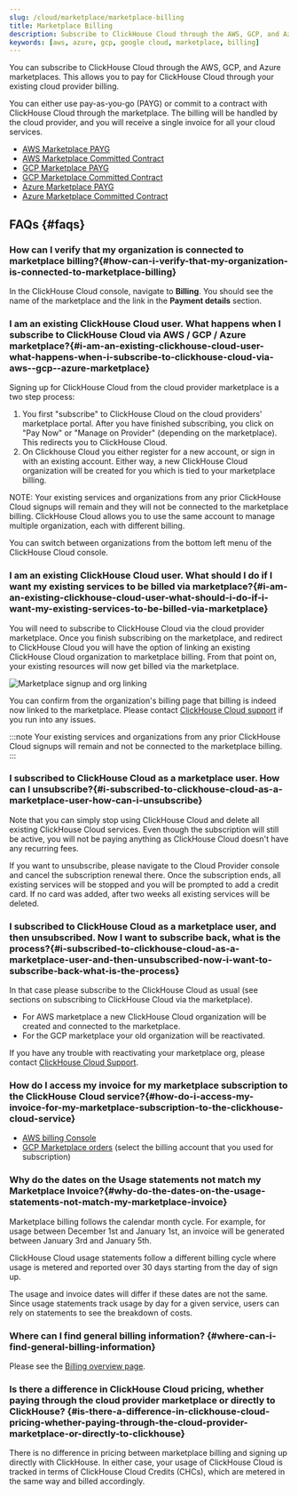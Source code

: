 ```yaml
---
slug: /cloud/marketplace/marketplace-billing
title: Marketplace Billing
description: Subscribe to ClickHouse Cloud through the AWS, GCP, and Azure marketplace.
keywords: [aws, azure, gcp, google cloud, marketplace, billing]
---
```


You can subscribe to ClickHouse Cloud through the AWS, GCP, and Azure marketplaces. This allows you to pay for ClickHouse Cloud through your existing cloud provider billing.

You can either use pay-as-you-go (PAYG) or commit to a contract with ClickHouse Cloud through the marketplace. The billing will be handled by the cloud provider, and you will receive a single invoice for all your cloud services.

- [AWS Marketplace PAYG](/cloud/billing/marketplace/aws-marketplace-payg)
- [AWS Marketplace Committed Contract](/cloud/billing/marketplace/aws-marketplace-committed-contract)
- [GCP Marketplace PAYG](/cloud/billing/marketplace/gcp-marketplace-payg)
- [GCP Marketplace Committed Contract](/cloud/billing/marketplace/gcp-marketplace-committed-contract)
- [Azure Marketplace PAYG](/cloud/billing/marketplace/azure-marketplace-payg)
- [Azure Marketplace Committed Contract](/cloud/billing/marketplace/azure-marketplace-committed-contract)

## FAQs {#faqs}

### How can I verify that my organization is connected to marketplace billing?​ {#how-can-i-verify-that-my-organization-is-connected-to-marketplace-billing}

In the ClickHouse Cloud console, navigate to **Billing**. You should see the name of the marketplace and the link in the **Payment details** section.

### I am an existing ClickHouse Cloud user. What happens when I subscribe to ClickHouse Cloud via AWS / GCP / Azure marketplace?​ {#i-am-an-existing-clickhouse-cloud-user-what-happens-when-i-subscribe-to-clickhouse-cloud-via-aws--gcp--azure-marketplace}

Signing up for ClickHouse Cloud from the cloud provider marketplace is a two step process:
1. You first "subscribe" to ClickHouse Cloud on the cloud providers' marketplace portal.  After you have finished subscribing, you click on "Pay Now" or "Manage on Provider" (depending on the marketplace). This redirects you to ClickHouse Cloud.
2. On Clickhouse Cloud you either register for a new account, or sign in with an existing account.  Either way, a new ClickHouse Cloud organization will be created for you which is tied to your marketplace billing.

NOTE: Your existing services and organizations from any prior ClickHouse Cloud signups will remain and they will not be connected to the marketplace billing.  ClickHouse Cloud allows you to use the same account to manage multiple organization, each with different billing.

You can switch between organizations from the bottom left menu of the ClickHouse Cloud console.

### I am an existing ClickHouse Cloud user. What should I do if I want my existing services to be billed via marketplace?​ {#i-am-an-existing-clickhouse-cloud-user-what-should-i-do-if-i-want-my-existing-services-to-be-billed-via-marketplace}

You will need to subscribe to ClickHouse Cloud via the cloud provider marketplace. Once you finish subscribing on the marketplace, and redirect to ClickHouse Cloud you will have the option of linking an existing ClickHouse Cloud organization to marketplace billing. From that point on, your existing resources will now get billed via the marketplace. 

![Marketplace signup and org linking](https://github.com/user-attachments/assets/a0939007-320b-4b12-9d6d-fd63bce31864)

You can confirm from the organization's billing page that billing is indeed now linked to the marketplace. Please contact [ClickHouse Cloud support](https://clickhouse.com/support/program) if you run into any issues.

:::note
Your existing services and organizations from any prior ClickHouse Cloud signups will remain and not be connected to the marketplace billing.
:::

### I subscribed to ClickHouse Cloud as a marketplace user. How can I unsubscribe?​ {#i-subscribed-to-clickhouse-cloud-as-a-marketplace-user-how-can-i-unsubscribe}

Note that you can simply stop using ClickHouse Cloud and delete all existing ClickHouse Cloud services. Even though the subscription will still be active, you will not be paying anything as ClickHouse Cloud doesn't have any recurring fees.

If you want to unsubscribe, please navigate to the Cloud Provider console and cancel the subscription renewal there. Once the subscription ends, all existing services will be stopped and you will be prompted to add a credit card. If no card was added, after two weeks all existing services will be deleted.

### I subscribed to ClickHouse Cloud as a marketplace user, and then unsubscribed. Now I want to subscribe back, what is the process?​ {#i-subscribed-to-clickhouse-cloud-as-a-marketplace-user-and-then-unsubscribed-now-i-want-to-subscribe-back-what-is-the-process}

In that case please subscribe to the ClickHouse Cloud as usual (see sections on subscribing to ClickHouse Cloud via the marketplace).

- For AWS marketplace a new ClickHouse Cloud organization will be created and connected to the marketplace.
- For the GCP marketplace your old organization will be reactivated.

If you have any trouble with reactivating your marketplace org, please contact [ClickHouse Cloud Support](https://clickhouse.com/support/program).

### How do I access my invoice for my marketplace subscription to the ClickHouse Cloud service?​ {#how-do-i-access-my-invoice-for-my-marketplace-subscription-to-the-clickhouse-cloud-service}

- [AWS billing Console](https://us-east-1.console.aws.amazon.com/billing/home)
- [GCP Marketplace orders](https://console.cloud.google.com/marketplace/orders) (select the billing account that you used for subscription)

### Why do the dates on the Usage statements not match my Marketplace Invoice?​ {#why-do-the-dates-on-the-usage-statements-not-match-my-marketplace-invoice}

Marketplace billing follows the calendar month cycle. For example, for usage between December 1st and January 1st, an invoice will be generated between January 3rd and January 5th.

ClickHouse Cloud usage statements follow a different billing cycle where usage is metered and reported over 30 days starting from the day of sign up.

The usage and invoice dates will differ if these dates are not the same. Since usage statements track usage by day for a given service, users can rely on statements to see the breakdown of costs.

### Where can I find general billing information​? {#where-can-i-find-general-billing-information}

Please see the [Billing overview page](/cloud/manage/billing).

### Is there a difference in ClickHouse Cloud pricing, whether paying through the cloud provider marketplace or directly to ClickHouse? {#is-there-a-difference-in-clickhouse-cloud-pricing-whether-paying-through-the-cloud-provider-marketplace-or-directly-to-clickhouse}

There is no difference in pricing between marketplace billing and signing up directly with ClickHouse. In either case, your usage of  ClickHouse Cloud is tracked in terms of ClickHouse Cloud Credits (CHCs), which are metered in the same way and billed accordingly.
